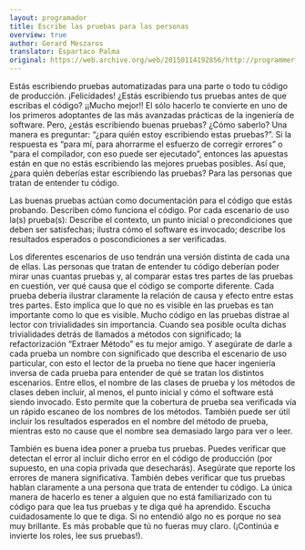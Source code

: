 ```yaml
---
layout: programador
title: Escribe las pruebas para las personas
overview: true
author: Gerard Meszaros
translator: Espartaco Palma
original: https://web.archive.org/web/20150114192856/http://programmer.97things.oreilly.com/wiki/index.php/Write_Tests_for_People
---
```


Estás escribiendo pruebas automatizadas para una parte o todo tu código
de producción. ¡Felicidades! ¿Estás escribiendo tus pruebas antes de que
escribas el código? ¡¡Mucho mejor!! El sólo hacerlo te convierte en uno
de los primeros adoptantes de las más avanzadas prácticas de la
ingeniería de software. Pero, ¿estás escribiendo buenas pruebas? ¿Cómo
saberlo? Una manera es preguntar: “¿para quién estoy escribiendo estas
pruebas?”. Si la respuesta es “para mí, para ahorrarme el esfuerzo de
corregir errores” o “para el compilador, con eso puede ser ejecutado”,
entonces las apuestas están en que no estás escribiendo las mejores
pruebas posibles. Así que, ¿para quién deberías estar escribiendo las
pruebas? Para las personas que tratan de entender tu código.

Las buenas pruebas actúan como documentación para el código que estás
probando. Describen cómo funciona el código. Por cada escenario de uso
la(s) prueba(s): Describe el contexto, un punto inicial o precondiciones
que deben ser satisfechas; ilustra cómo el software es invocado;
describe los resultados esperados o poscondiciones a ser verificadas.

Los diferentes escenarios de uso tendrán una versión distinta de cada
una de ellas. Las personas que tratan de entender tu código deberían
poder mirar unas cuantas pruebas y, al comparar estas tres partes de las
pruebas en cuestión, ver qué causa que el código se comporte diferente.
Cada prueba debería ilustrar claramente la relación de causa y efecto
entre estas tres partes. Esto implica que lo que no es visible en las
pruebas es tan importante como lo que es visible. Mucho código en las
pruebas distrae al lector con trivialidades sin importancia. Cuando sea
posible oculta dichas trivialidades detrás de llamados a métodos con
significado; la refactorización “Extraer Método” es tu mejor amigo. Y
asegúrate de darle a cada prueba un nombre con significado que describa
el escenario de uso particular, con esto el lector de la prueba no tiene
que hacer ingeniería inversa de cada prueba para entender de qué se
tratan los distintos escenarios. Entre ellos, el nombre de las clases de
prueba y los métodos de clases deben incluir, al menos, el punto inicial
y cómo el software está siendo invocado. Esto permite que la cobertura
de prueba sea verificada vía un rápido escaneo de los nombres de los
métodos. También puede ser útil incluir los resultados esperados en el
nombre del método de prueba, mientras esto no cause que el nombre sea
demasiado largo para ver o leer.

También es buena idea poner a prueba tus pruebas. Puedes verificar que
detectan el error al incluir dicho error en el código de producción (por
supuesto, en una copia privada que desecharás). Asegúrate que reporte
los errores de manera significativa. También debes verificar que tus
pruebas hablan claramente a una persona que trata de entender tu código.
La única manera de hacerlo es tener a alguien que no está familiarizado
con tu código para que lea tus pruebas y te diga qué ha aprendido.
Escucha cuidadosamente lo que te diga. Si no entendió algo no es porque
no sea muy brillante. Es más probable que tú no fueras muy claro.
(¡Continúa e invierte los roles, lee sus pruebas!).
